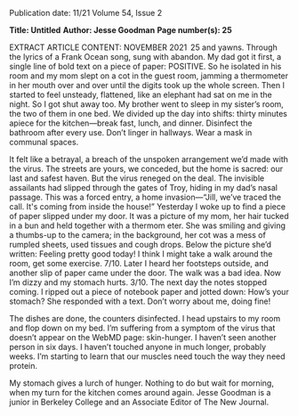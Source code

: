 Publication date: 11/21
Volume 54, Issue 2

**Title: Untitled**
**Author: Jesse Goodman**
**Page number(s): 25**

EXTRACT ARTICLE CONTENT:
NOVEMBER 2021
 25
and yawns. Through the lyrics of a Frank Ocean 
song, sung with abandon. 
My dad got it first, a single line of bold text on 
a piece of paper: POSITIVE. So he isolated in his 
room and my mom slept on a cot in the guest room, 
jamming a thermometer in her mouth over and over 
until the digits took up the whole screen. Then I 
started to feel unsteady, flattened, like an elephant 
had sat on me in the night. So I got shut away too. 
My brother went to sleep in my sister’s room, the 
two of them in one bed. We divided up the day into 
shifts: thirty minutes apiece for the kitchen—break­
fast, lunch, and dinner. Disinfect the bathroom after 
every use. Don’t linger in hallways. Wear a mask in 
communal spaces. 

It felt like a betrayal, a breach of the unspoken 
arrangement we’d made with the virus. The streets 
are yours, we conceded, but the home is sacred: our 
last and safest haven. But the virus reneged on the 
deal. The invisible assailants had slipped through the 
gates of Troy, hiding in my dad’s nasal passage. This 
was a forced entry, a home invasion—“Jill, we’ve 
traced the call. It's coming from inside the house!” 
Yesterday I woke up to find a piece of paper slipped 
under my door. It was a picture of my mom, her hair 
tucked in a bun and held together with a thermom­
eter. She was smiling and giving a thumbs-up to the 
camera; in the background, her cot was a mess of 
rumpled sheets, used tissues and cough drops. Below 
the picture she’d written: Feeling pretty good today! 
I think I might take a walk around the room, get some 
exercise. 7/10. Later I heard her footsteps outside, 
and another slip of paper came under the door. The 
walk was a bad idea. Now I’m dizzy and my stomach 
hurts. 3/10. The next day the notes stopped coming. 
I ripped out a piece of notebook paper and jotted 
down: How’s your stomach? She responded with a 
text. Don’t worry about me, doing fine! 

The dishes are done, the counters disinfected. 
I head upstairs to my room and flop down on my 
bed. I’m suffering from a symptom of the virus that 
doesn’t appear on the WebMD page: skin-hunger. 
I haven’t seen another person in six days. I haven’t 
touched anyone in much longer, probably weeks. 
I’m starting to learn that our muscles need touch the 
way they need protein. 

My stomach gives a lurch of hunger. Nothing 
to do but wait for morning, when my turn for the 
kitchen comes around again.
Jesse Goodman is a junior in Berkeley College and an 
Associate Editor of The New Journal.